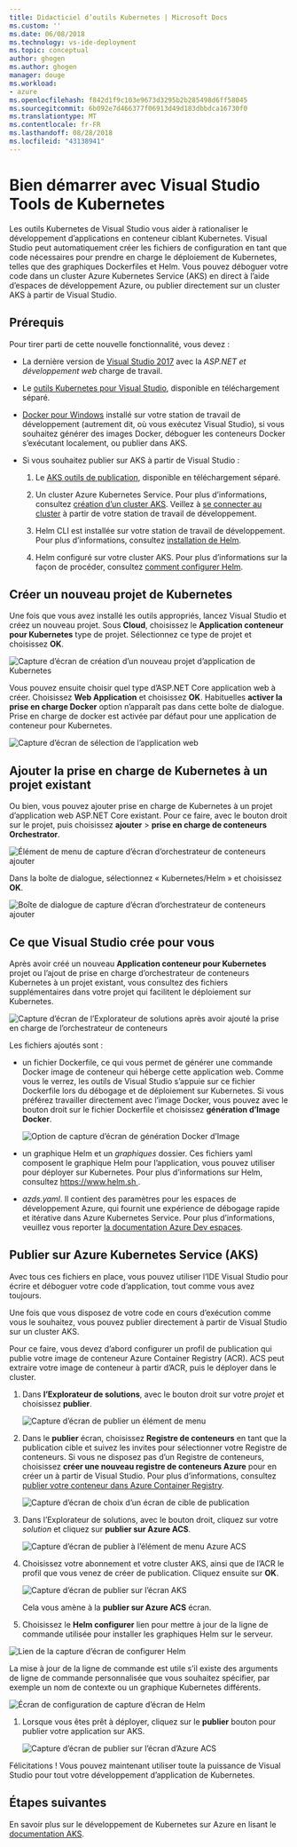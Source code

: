 ```yaml
---
title: Didacticiel d’outils Kubernetes | Microsoft Docs
ms.custom: ''
ms.date: 06/08/2018
ms.technology: vs-ide-deployment
ms.topic: conceptual
author: ghogen
ms.author: ghogen
manager: douge
ms.workload:
- azure
ms.openlocfilehash: f842d1f9c103e9673d3295b2b285498d6ff58045
ms.sourcegitcommit: 6b092e7d466377f06913d49d183dbbdca16730f0
ms.translationtype: MT
ms.contentlocale: fr-FR
ms.lasthandoff: 08/28/2018
ms.locfileid: "43138941"
---
```

# <a name="get-started-with-visual-studio-kubernetes-tools"></a>Bien démarrer avec Visual Studio Tools de Kubernetes

Les outils Kubernetes de Visual Studio vous aider à rationaliser le développement d’applications en conteneur ciblant Kubernetes. Visual Studio peut automatiquement créer les fichiers de configuration en tant que code nécessaires pour prendre en charge le déploiement de Kubernetes, telles que des graphiques Dockerfiles et Helm. Vous pouvez déboguer votre code dans un cluster Azure Kubernetes Service (AKS) en direct à l’aide d’espaces de développement Azure, ou publier directement sur un cluster AKS à partir de Visual Studio.

## <a name="prerequisites"></a>Prérequis

Pour tirer parti de cette nouvelle fonctionnalité, vous devez :

- La dernière version de [Visual Studio 2017](https://visualstudio.microsoft.com/download) avec la *ASP.NET et développement web* charge de travail.

- Le [outils Kubernetes pour Visual Studio](https://aka.ms/get-vsk8stools), disponible en téléchargement séparé.

- [Docker pour Windows](https://store.docker.com/editions/community/docker-ce-desktop-windows) installé sur votre station de travail de développement (autrement dit, où vous exécutez Visual Studio), si vous souhaitez générer des images Docker, déboguer les conteneurs Docker s’exécutant localement, ou publier dans AKS.

- Si vous souhaitez publier sur AKS à partir de Visual Studio :

    1.  Le [AKS outils de publication](https://aka.ms/get-vsk8spublish), disponible en téléchargement séparé.

    1.  Un cluster Azure Kubernetes Service. Pour plus d’informations, consultez [création d’un cluster AKS](/azure/aks/kubernetes-walkthrough-portal#create-aks-cluster). Veillez à [se connecter au cluster](/azure/aks/kubernetes-walkthrough#connect-to-the-cluster) à partir de votre station de travail de développement.

    1.  Helm CLI est installée sur votre station de travail de développement. Pour plus d’informations, consultez [installation de Helm](https://github.com/kubernetes/helm/blob/master/docs/install.md).

    1.  Helm configuré sur votre cluster AKS. Pour plus d’informations sur la façon de procéder, consultez [comment configurer Helm](/azure/aks/kubernetes-helm#configure-helm).

## <a name="create-a-new-kubernetes-project"></a>Créer un nouveau projet de Kubernetes

Une fois que vous avez installé les outils appropriés, lancez Visual Studio et créez un nouveau projet. Sous **Cloud**, choisissez le **Application conteneur pour Kubernetes** type de projet. Sélectionnez ce type de projet et choisissez **OK**.

![Capture d’écran de création d’un nouveau projet d’application de Kubernetes](media/k8s-tools-new-k8s-app.png)

Vous pouvez ensuite choisir quel type d’ASP.NET Core application web à créer. Choisissez **Web Application** et choisissez **OK**. Habituelles **activer la prise en charge Docker** option n’apparaît pas dans cette boîte de dialogue.  Prise en charge de docker est activée par défaut pour une application de conteneur pour Kubernetes.

![Capture d’écran de sélection de l’application web](media/k8s-tools-web-app-selection-screen.png)

## <a name="add-kubernetes-support-to-an-existing-project"></a>Ajouter la prise en charge de Kubernetes à un projet existant

Ou bien, vous pouvez ajouter prise en charge de Kubernetes à un projet d’application web ASP.NET Core existant. Pour ce faire, avec le bouton droit sur le projet, puis choisissez **ajouter** > **prise en charge de conteneurs Orchestrator**.

![Élément de menu de capture d’écran d’orchestrateur de conteneurs ajouter](media/k8s-tools-add-container-orchestrator.png)

Dans la boîte de dialogue, sélectionnez « Kubernetes/Helm » et choisissez **OK**.

![Boîte de dialogue de capture d’écran d’orchestrateur de conteneurs ajouter](media/k8s-tools-add-container-orchestrator-dialog-box.PNG)

## <a name="what-visual-studio-creates-for-you"></a>Ce que Visual Studio crée pour vous

Après avoir créé un nouveau **Application conteneur pour Kubernetes** projet ou l’ajout de prise en charge d’orchestrateur de conteneurs Kubernetes à un projet existant, vous consultez des fichiers supplémentaires dans votre projet qui facilitent le déploiement sur Kubernetes.

![Capture d’écran de l’Explorateur de solutions après avoir ajouté la prise en charge de l’orchestrateur de conteneurs](media/k8s-tools-solution-explorer.png)

Les fichiers ajoutés sont :

- un fichier Dockerfile, ce qui vous permet de générer une commande Docker image de conteneur qui héberge cette application web. Comme vous le verrez, les outils de Visual Studio s’appuie sur ce fichier Dockerfile lors du débogage et de déploiement sur Kubernetes. Si vous préférez travailler directement avec l’image Docker, vous pouvez avec le bouton droit sur le fichier Dockerfile et choisissez **génération d’Image Docker**.

   ![Option de capture d’écran de génération Docker d’Image](media/k8s-tools-build-docker-image.png)

- un graphique Helm et un *graphiques* dossier. Ces fichiers yaml composent le graphique Helm pour l’application, vous pouvez utiliser pour déployer sur Kubernetes. Pour plus d’informations sur Helm, consultez [ https://www.helm.sh ](https://www.helm.sh).

- *azds.yaml*. Il contient des paramètres pour les espaces de développement Azure, qui fournit une expérience de débogage rapide et itérative dans Azure Kubernetes Service. Pour plus d’informations, veuillez vous reporter [la documentation Azure Dev espaces](https://docs.microsoft.com/azure/dev-spaces/azure-dev-spaces).

## <a name="publish-to-azure-kubernetes-service-aks"></a>Publier sur Azure Kubernetes Service (AKS)

Avec tous ces fichiers en place, vous pouvez utiliser l’IDE Visual Studio pour écrire et déboguer votre code d’application, tout comme vous avez toujours.

Une fois que vous disposez de votre code en cours d’exécution comme vous le souhaitez, vous pouvez publier directement à partir de Visual Studio sur un cluster AKS.

Pour ce faire, vous devez d’abord configurer un profil de publication qui publie votre image de conteneur Azure Container Registry (ACR). ACS peut extraire votre image de conteneur à partir d’ACR, puis le déployer dans le cluster.

1. Dans **l’Explorateur de solutions**, avec le bouton droit sur votre *projet* et choisissez **publier**.

   ![Capture d’écran de publier un élément de menu](media/k8s-tools-publish-project.png)

1. Dans le **publier** écran, choisissez **Registre de conteneurs** en tant que la publication cible et suivez les invites pour sélectionner votre Registre de conteneurs. Si vous ne disposez pas d’un Registre de conteneurs, choisissez **créer une nouveau registre de conteneurs Azure** pour en créer un à partir de Visual Studio. Pour plus d’informations, consultez [publier votre conteneur dans Azure Container Registry](#publish-your-container-to-azure-container-registry).

   ![Capture d’écran de choix d’un écran de cible de publication](media/k8s-tools-publish-to-acr.png)

1. Dans l’Explorateur de solutions, avec le bouton droit, cliquez sur votre *solution* et cliquez sur **publier sur Azure ACS**.

   ![Capture d’écran de publier à l’élément de menu Azure ACS](media/k8s-tools-publish-solution.png)

1. Choisissez votre abonnement et votre cluster AKS, ainsi que de l’ACR le profil que vous venez de créer de publication. Cliquez ensuite sur **OK**.

   ![Capture d’écran de publier sur l’écran AKS](media/k8s-tools-publish-to-aks.png)

   Cela vous amène à la **publier sur Azure ACS** écran.

1.  Choisissez le **Helm configurer** lien pour mettre à jour de la ligne de commande utilisée pour installer les graphiques Helm sur le serveur.

   ![Lien de la capture d’écran de configurer Helm](media/k8s-tools-configure-helm.png)

   La mise à jour de la ligne de commande est utile s’il existe des arguments de ligne de commande personnalisée que vous souhaitez spécifier, par exemple un nom de contexte ou un graphique Kubernetes différents.

   ![Écran de configuration de capture d’écran de Helm](media/k8s-tools-helm-configure-screen.png)

1. Lorsque vous êtes prêt à déployer, cliquez sur le **publier** bouton pour publier votre application sur AKS.

   ![Capture d’écran de publier sur l’écran d’Azure ACS](media/k8s-tools-publish-screen.png)

Félicitations ! Vous pouvez maintenant utiliser toute la puissance de Visual Studio pour tout votre développement d’application de Kubernetes.

## <a name="next-steps"></a>Étapes suivantes

En savoir plus sur le développement de Kubernetes sur Azure en lisant le [documentation AKS](/azure/aks).
